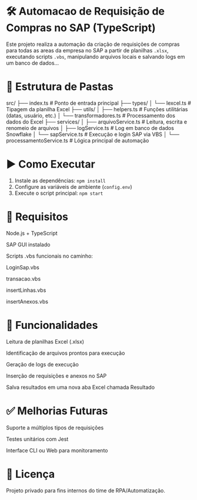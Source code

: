 # 🛠️ Automacao de Requisição de Compras no SAP (TypeScript)

Este projeto realiza a automação da criação de requisições de compras para todas as areas da empresa no SAP a partir de planilhas `.xlsx`, executando scripts `.vbs`, manipulando arquivos locais e salvando logs em um banco de dados...

# 📁 Estrutura de Pastas
src/
├── index.ts                     # Ponto de entrada principal
├── types/
│   └── Iexcel.ts               # Tipagem da planilha Excel
├── utils/
│   ├── helpers.ts              # Funções utilitárias (datas, usuário, etc.)
│   └── transformadores.ts      # Processamento dos dados do Excel
├── services/
│   ├── arquivoService.ts       # Leitura, escrita e renomeio de arquivos
│   ├── logService.ts           # Log em banco de dados Snowflake
│   └── sapService.ts           # Execução e login SAP via VBS
│   └── processamentoService.ts # Lógica principal de automação


# ▶️ Como Executar
1. Instale as dependências: `npm install`
2. Configure as variáveis de ambiente (`config.env`)
3. Execute o script principal: `npm start`

# 🧾 Requisitos

Node.js + TypeScript

SAP GUI instalado

Scripts .vbs funcionais no caminho:

LoginSap.vbs

transacao.vbs

insertLinhas.vbs

insertAnexos.vbs

# 📌 Funcionalidades

Leitura de planilhas Excel (.xlsx)

Identificação de arquivos prontos para execução

Geração de logs de execução

Inserção de requisições e anexos no SAP

Salva resultados em uma nova aba Excel chamada Resultado

# ✅ Melhorias Futuras

Suporte a múltiplos tipos de requisições

Testes unitários com Jest

Interface CLI ou Web para monitoramento

# 📄 Licença

Projeto privado para fins internos do time de RPA/Automatização.

